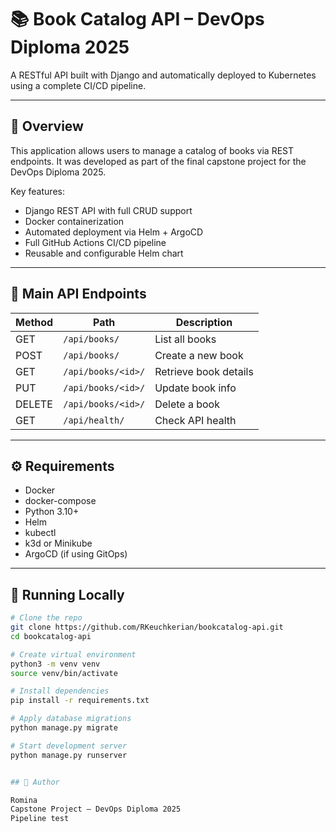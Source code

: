 # 📚 Book Catalog API – DevOps Diploma 2025

A RESTful API built with Django and automatically deployed to Kubernetes using a complete CI/CD pipeline.

---

## 🧠 Overview

This application allows users to manage a catalog of books via REST endpoints. It was developed as part of the final capstone project for the DevOps Diploma 2025.

Key features:

- Django REST API with full CRUD support
- Docker containerization
- Automated deployment via Helm + ArgoCD
- Full GitHub Actions CI/CD pipeline
- Reusable and configurable Helm chart

---

## 🚀 Main API Endpoints

| Method | Path                   | Description                  |
|--------|------------------------|------------------------------|
| GET    | `/api/books/`          | List all books               |
| POST   | `/api/books/`          | Create a new book            |
| GET    | `/api/books/<id>/`     | Retrieve book details        |
| PUT    | `/api/books/<id>/`     | Update book info             |
| DELETE | `/api/books/<id>/`     | Delete a book                |
| GET    | `/api/health/`         | Check API health             |

---

## ⚙️ Requirements

- Docker
- docker-compose
- Python 3.10+
- Helm
- kubectl
- k3d or Minikube
- ArgoCD (if using GitOps)

---

## 🧪 Running Locally

```bash
# Clone the repo
git clone https://github.com/RKeuchkerian/bookcatalog-api.git
cd bookcatalog-api

# Create virtual environment
python3 -m venv venv
source venv/bin/activate

# Install dependencies
pip install -r requirements.txt

# Apply database migrations
python manage.py migrate

# Start development server
python manage.py runserver


## 👤 Author

Romina  
Capstone Project – DevOps Diploma 2025
Pipeline test
